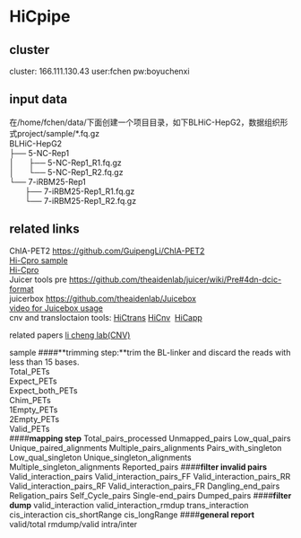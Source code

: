 # HiCpipe
## cluster
cluster: 166.111.130.43  user:fchen  pw:boyuchenxi  

## input data  
在/home/fchen/data/下面创建一个项目目录，如下BLHiC-HepG2，数据组织形式project/sample/*.fq.gz  
BLHiC-HepG2   
├── 5-NC-Rep1  
│ &ensp;&ensp;  ├── 5-NC-Rep1_R1.fq.gz  
│ &ensp;&ensp;  └── 5-NC-Rep1_R2.fq.gz  
└── 7-iRBM25-Rep1  
&ensp;&ensp;&ensp;&ensp;├── 7-iRBM25-Rep1_R1.fq.gz                         
&ensp;&ensp;&ensp;&ensp;└── 7-iRBM25-Rep1_R2.fq.gz     

## related links

ChIA-PET2 https://github.com/GuipengLi/ChIA-PET2  
[Hi-Cpro sample](https://zerkalo.curie.fr/partage/HiC-Pro/HiCPro_results/HiC_Pro_v2.7.4_test_data/)  
[Hi-Cpro](https://github.com/nservant/HiC-Pro)  
Juicer tools pre https://github.com/theaidenlab/juicer/wiki/Pre#4dn-dcic-format  
juicerbox https://github.com/theaidenlab/Juicebox    
[video for Juicebox usage](https://www.youtube.com/watch?feature=player_embedded&v=xjNXyeUSfZM)  
cnv and transloctaion tools: [HiCtrans](https://github.com/ay-lab/HiCtrans) [HiCnv](https://github.com/ay-lab/HiCnv)  [HiCapp](https://bitbucket.org/mthjwu/hicapp)

related papers
[li cheng lab(CNV)](http://cls.pku.edu.cn:8080/index.php?m=content&c=index&a=show&catid=34&id=95)



sample
####**trimming step:**trim the BL-linker and discard the reads with  less than 15 bases.   
Total_PETs  
Expect_PETs  
Expect_both_PETs  
Chim_PETs  
1Empty_PETs  
2Empty_PETs  
Valid_PETs  
####**mapping step**
Total_pairs_processed
Unmapped_pairs
Low_qual_pairs
Unique_paired_alignments
Multiple_pairs_alignments
Pairs_with_singleton
Low_qual_singleton
Unique_singleton_alignments
Multiple_singleton_alignments
Reported_pairs
####**filter invalid pairs**
Valid_interaction_pairs
Valid_interaction_pairs_FF
Valid_interaction_pairs_RR
Valid_interaction_pairs_RF
Valid_interaction_pairs_FR
Dangling_end_pairs
Religation_pairs
Self_Cycle_pairs
Single-end_pairs
Dumped_pairs
####**filter dump**
valid_interaction
valid_interaction_rmdup
trans_interaction
cis_interaction
cis_shortRange
cis_longRange
####**general report**
valid/total
rmdump/valid
intra/inter


